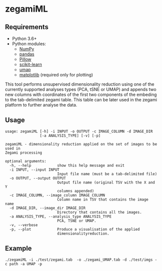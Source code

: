 # zegamiML

## Requirements

* Python 3.6+
* Python modules:
  * [NumPy](https://www.numpy.org/)
  * [pandas](https://pandas.pydata.org/)
  * [Pillow](https://pillow.readthedocs.io/en/stable/)
  * [scikit-learn](https://scikit-learn.org/stable/)
  * [umap](https://github.com/lmcinnes/umap)
  * [matplotlib](https://matplotlib.org/) (required only for plotting)

This tool performs unsupervised dimensionality reduction using one of the currently supported analyses types (PCA, tSNE or UMAP) and appends two new columns with coordinates of the first two components of the embeding to the tab-delimited zegami table. This table can be later used in the zegami platform to further analyse the data.

## Usage 

```
usage: zegamiML [-h] -i INPUT -o OUTPUT -c IMAGE_COLUMN -d IMAGE_DIR
                [-a ANALYSIS_TYPE] [-v] [-p]

zegamiML - dimensionality reduction applied on the set of images to be used in
Zegami processing

optional arguments:
  -h, --help            show this help message and exit
  -i INPUT, --input INPUT
                        Input file name (must be a tab-delimited file)
  -o OUTPUT, --output OUTPUT
                        Output file name (original TSV with the X and Y
                        columns appended)
  -c IMAGE_COLUMN, --image_column IMAGE_COLUMN
                        Column name in TSV that contains the image name
  -d IMAGE_DIR, --image_dir IMAGE_DIR
                        Directory that contains all the images.
  -a ANALYSIS_TYPE, --analysis_type ANALYSIS_TYPE
                        PCA, TSNE or UMAP.
  -v, --verbose
  -p, --plot            Produce a visualisation of the applied
                        dimensionalityreduction.
```

## Example

```
./zegamiML -i ./test/zegami.tab  -o ./zegami_UMAP.tab -d ./test/imgs -c path -a UMAP -p
```

